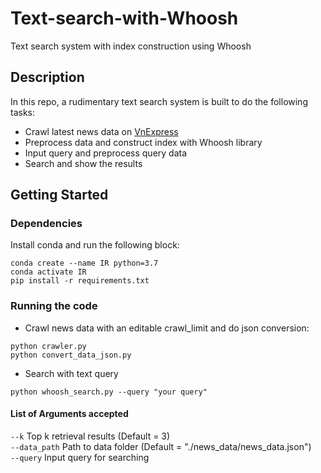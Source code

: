 # Text-search-with-Whoosh
Text search system with index construction using Whoosh

## Description

In this repo, a rudimentary text search system is built to do the following tasks:
- Crawl latest news data on [VnExpress](https://e.vnexpress.net/)
- Preprocess data and construct index with Whoosh library
- Input query and preprocess query data
- Search and show the results

## Getting Started

### Dependencies
Install conda and run the following block:
```
conda create --name IR python=3.7
conda activate IR
pip install -r requirements.txt
```

### Running the code
* Crawl news data with an editable crawl_limit and do json conversion:
```
python crawler.py
python convert_data_json.py
```

* Search with text query
```
python whoosh_search.py --query "your query"
```

#### List of Arguments accepted
```--k``` Top k retrieval results (Default = 3) <br>
```--data_path``` Path to data folder (Default = "./news_data/news_data.json") <br>
```--query``` Input query for searching <br>




